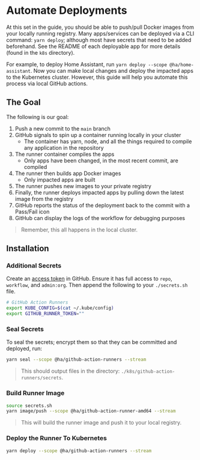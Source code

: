 # Automate Deployments

At this set in the guide, you should be able to push/pull Docker images from your locally running registry. Many apps/services can be deployed via a CLI command: `yarn deploy`; although most have secrets that need to be added beforehand. See the README of each deployable app for more details (found in the `k8s` directory).

For example, to deploy Home Assistant, run `yarn deploy --scope @ha/home-assistant`. Now you can make local changes and deploy the impacted apps to the Kubernetes cluster. However, this guide will help you automate this process via local GitHub actions.

## The Goal

The following is our goal:

1. Push a new commit to the `main` branch
1. GitHub signals to spin up a container running locally in your cluster
   - The container has yarn, node, and all the things required to compile any application in the repository
1. The runner container compiles the apps
   - Only apps have been changed, in the most recent commit, are compiled
1. The runner then builds app Docker images
   - Only impacted apps are built
1. The runner pushes new images to your private registry
1. Finally, the runner deploys impacted apps by pulling down the latest image from the registry
1. GitHub reports the status of the deployment back to the commit with a Pass/Fail icon
1. GitHub can display the logs of the workflow for debugging purposes

> Remember, this all happens in the local cluster.

## Installation

### Additional Secrets

Create an [access token](https://github.com/settings/tokens/new) in GitHub. Ensure it has full access to `repo`, `workflow`, and `admin:org`. Then append the following to your `./secrets.sh` file.

```bash
# GitHub Action Runners
export KUBE_CONFIG=$(cat ~/.kube/config)
export GITHUB_RUNNER_TOKEN=""
```

### Seal Secrets

To seal the secrets; encrypt them so that they can be committed and deployed, run:

```bash
yarn seal --scope @ha/github-action-runners --stream
```

> This should output files in the directory: `./k8s/github-action-runners/secrets`.

### Build Runner Image

```bash
source secrets.sh
yarn image/push --scope @ha/github-action-runner-amd64 --stream
```

> This will build the runner image and push it to your local registry.

### Deploy the Runner To Kubernetes

```bash
yarn deploy --scope @ha/github-action-runners --stream
```
